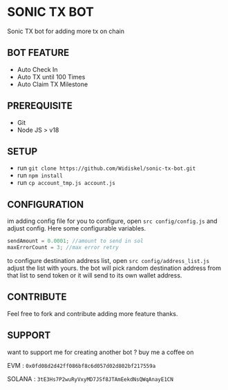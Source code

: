 # SONIC TX BOT

Sonic TX bot for adding more tx on chain

## BOT FEATURE

- Auto Check In
- Auto TX until 100 Times
- Auto Claim TX Milestone

## PREREQUISITE

- Git
- Node JS > v18

## SETUP

- run `git clone https://github.com/Widiskel/sonic-tx-bot.git`
- run `npm install`
- run `cp account_tmp.js account.js`

## CONFIGURATION

im adding config file for you to configure, open `src config/config.js` and adjust config. Here some configurable variables.

```js
sendAmount = 0.0001; //amount to send in sol
maxErrorCount = 3; //max error retry
```

to configure destination address list, open `src config/address_list.js` adjust the list with yours. the bot will pick random destination address from that list to send token or it will send to its own wallet address.

## CONTRIBUTE

Feel free to fork and contribute adding more feature thanks.

## SUPPORT

want to support me for creating another bot ?
buy me a coffee on

EVM : `0x0fd08d2d42ff086bf8c6d057d02d802bf217559a`

SOLANA : `3tE3Hs7P2wuRyVxyMD7JSf8JTAmEekdNsQWqAnayE1CN`
